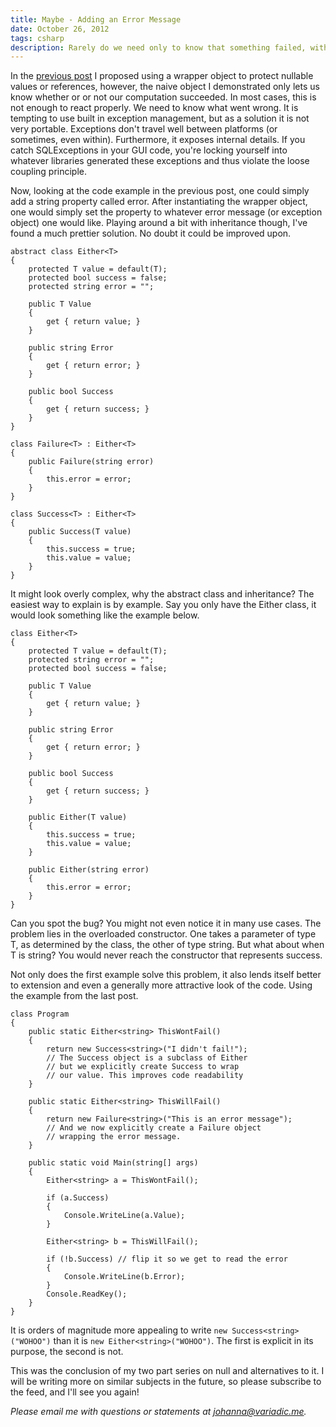 ```yaml
---
title: Maybe - Adding an Error Message
date: October 26, 2012
tags: csharp
description: Rarely do we need only to know that something failed, without the why. Encoding an error message in a Maybe style wrapper is simple enough, but using some inheritance in C# we can make it pretty.
---
```


In the [previous post][maybe1] I proposed using a wrapper object to protect nullable values or references, however, the naive object I demonstrated only lets us know whether or or not our computation succeeded. In most cases, this is not enough to react properly. We need to know what went wrong. It is tempting to use built in exception management, but as a solution it is not very portable. Exceptions don't travel well between platforms (or sometimes, even within). Furthermore, it exposes internal details. If you catch SQLExceptions in your GUI code, you're locking yourself into whatever libraries generated these exceptions and thus violate the loose coupling principle.

Now, looking at the code example in the previous post, one could simply add a string property called error. After instantiating the wrapper object, one would simply set the property to whatever error message (or exception object) one would like. Playing around a bit with inheritance though, I've found a much prettier solution. No doubt it could be improved upon.

~~~~~{.cs}
abstract class Either<T>
{
    protected T value = default(T);
    protected bool success = false;
    protected string error = "";

    public T Value
    {
        get { return value; }
    }

    public string Error
    {
        get { return error; }
    }

    public bool Success
    {
        get { return success; }
    }
}

class Failure<T> : Either<T>
{
    public Failure(string error)
    {
        this.error = error;
    }
}

class Success<T> : Either<T>
{
    public Success(T value)
    {
        this.success = true;
        this.value = value;
    }
}
~~~~~

It might look overly complex, why the abstract class and inheritance? The easiest way to explain is by example. Say you only have the Either class, it would look something like the example below.

~~~~~{.cs}
class Either<T>
{
    protected T value = default(T);
    protected string error = "";
    protected bool success = false;

    public T Value
    {
        get { return value; }
    }

    public string Error
    {
        get { return error; }
    }

    public bool Success
    {
        get { return success; }
    }

    public Either(T value)
    {
        this.success = true;
        this.value = value;
    }

    public Either(string error)
    {
        this.error = error;
    }
}
~~~~~

Can you spot the bug? You might not even notice it in many use cases. The problem lies in the overloaded constructor. One takes a parameter of type T, as determined by the class, the other of type string. But what about when T is string? You would never reach the constructor that represents success.

Not only does the first example solve this problem, it also lends itself better to extension and even a generally more attractive look of the code. Using the example from the last post.

~~~~~{.cs}
class Program
{
    public static Either<string> ThisWontFail()
    {
        return new Success<string>("I didn't fail!");
        // The Success object is a subclass of Either
        // but we explicitly create Success to wrap
        // our value. This improves code readability
    }

    public static Either<string> ThisWillFail()
    {
        return new Failure<string>("This is an error message");
        // And we now explicitly create a Failure object
        // wrapping the error message.
    }

    public static void Main(string[] args)
    {
        Either<string> a = ThisWontFail();

        if (a.Success)
        {
            Console.WriteLine(a.Value);
        }

        Either<string> b = ThisWillFail();

        if (!b.Success) // flip it so we get to read the error
        {
            Console.WriteLine(b.Error);
        }
        Console.ReadKey();
    }
}
~~~~~

It is orders of magnitude more appealing to write `new Success<string>("WOHOO")` than it is `new Either<string>("WOHOO")`. The first is explicit in its purpose, the second is not.

This was the conclusion of my two part series on null and alternatives to it. I will be writing more on similar subjects in the future, so please subscribe to the feed, and I'll see you again!

_Please email me with questions or statements at <johanna@variadic.me>._

[maybe1]: http://variadic.me/posts/2012-10-25-maybe-bane-null.html